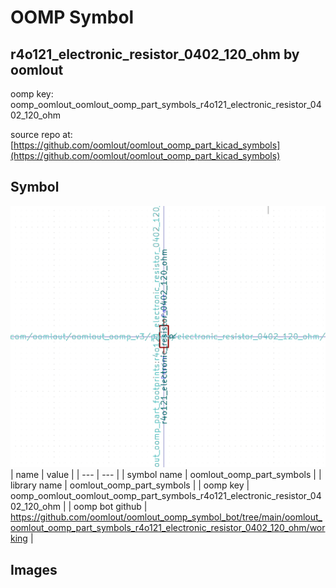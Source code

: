 # OOMP Symbol  
## r4o121_electronic_resistor_0402_120_ohm  by oomlout  
  
oomp key: oomp_oomlout_oomlout_oomp_part_symbols_r4o121_electronic_resistor_0402_120_ohm  
  
source repo at: [https://github.com/oomlout/oomlout_oomp_part_kicad_symbols](https://github.com/oomlout/oomlout_oomp_part_kicad_symbols)  
## Symbol  
  
[![working.png](working_600.png)](working.png)  
| name | value | 
| --- | --- | 
| symbol name | oomlout_oomp_part_symbols | 
| library name | oomlout_oomp_part_symbols | 
| oomp key | oomp_oomlout_oomlout_oomp_part_symbols_r4o121_electronic_resistor_0402_120_ohm | 
| oomp bot github | https://github.com/oomlout/oomlout_oomp_symbol_bot/tree/main/oomlout_oomlout_oomp_part_symbols_r4o121_electronic_resistor_0402_120_ohm/working | 
## Images  
